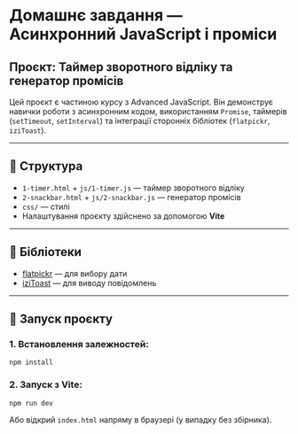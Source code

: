# Домашнє завдання — Асинхронний JavaScript і проміси

## Проєкт: Таймер зворотного відліку та генератор промісів

Цей проєкт є частиною курсу з Advanced JavaScript. Він демонструє навички роботи з асинхронним кодом, використанням `Promise`, таймерів (`setTimeout`, `setInterval`) та інтеграції сторонніх бібліотек (`flatpickr`, `iziToast`).

---

## 📁 Структура

- `1-timer.html` + `js/1-timer.js` — таймер зворотного відліку
- `2-snackbar.html` + `js/2-snackbar.js` — генератор промісів
- `css/` — стилі
- Налаштування проєкту здійснено за допомогою **Vite**

----

## 🚀 Бібліотеки

- [flatpickr](https://flatpickr.js.org/) — для вибору дати
- [iziToast](https://izitoast.marcelodolce.com/) — для виводу повідомлень

---

## 🧪 Запуск проєкту

### 1. Встановлення залежностей:
```
npm install
```

### 2. Запуск з Vite:
```
npm run dev
```

Або відкрий `index.html` напряму в браузері (у випадку без збірника).